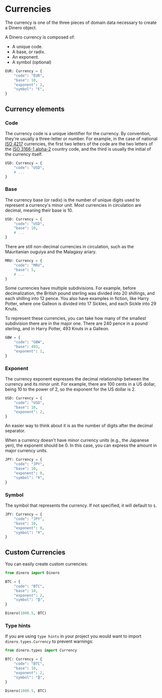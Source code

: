 # Currencies

The currency is one of the three pieces of domain data necessary to create a Dinero object.

A Dinero currency is composed of:

- A unique code.
- A base, or radix.
- An exponent.
- A symbol (optional)

```python
EUR: Currency = {
    "code": "EUR",
    "base": 10,
    "exponent": 2,
    "symbol": "€",
}
```

## Currency elements

### Code

The currency code is a unique identifier for the currency. By convention, they're usually a three-letter or number. For example, in the case of national [ISO 4217](https://en.wikipedia.org/wiki/ISO_4217) currencies, the first two letters of the code are the two letters of the [ISO 3166-1 alpha-2](https://en.wikipedia.org/wiki/ISO_3166-1_alpha-2) country code, and the third is usually the initial of the currency itself.

```python
USD: Currency = {
    "code": "USD",
    # ...
}
```

### Base

The currency base (or radix) is the number of unique digits used to represent a currency's minor unit. Most currencies in circulation are decimal, meaning their base is 10.

```python
USD: Currency = {
    "code": "USD",
    "base": 10,
    # ...
}
```

There are still non-decimal currencies in circulation, such as the Mauritanian ouguiya and the Malagasy ariary.

```python
MRU: Currency = {
    "code": "MRU",
    "base": 5,
    # ...
}
```

Some currencies have multiple subdivisions. For example, before decimalization, the British pound sterling was divided into 20 shillings, and each shilling into 12 pence. You also have examples in fiction, like Harry Potter, where one Galleon is divided into 17 Sickles, and each Sickle into 29 Knuts.

To represent these currencies, you can take how many of the smallest subdivision there are in the major one. There are 240 pence in a pound sterling, and in Harry Potter, 493 Knuts in a Galleon.

```python
GBW = {
    "code": "GBW",
    "base": 493,
    "exponent": 1,
}
```

### Exponent

The currency exponent expresses the decimal relationship between the currency and its minor unit. For example, there are 100 cents in a US dollar, being 10 to the power of 2, so the exponent for the US dollar is 2.

```python
USD: Currency = {
    "code": "USD",
    "base": 10,
    "exponent": 2,
}
```

An easier way to think about it is as the number of digits after the decimal separator.

When a currency doesn't have minor currency units (e.g., the Japanese yen), the exponent should be 0. In this case, you can express the amount in major currency units.

```python
JPY: Currency = {
    "code": "JPY",
    "base": 10,
    "exponent": 0,
    "symbol": "¥",
}
```

### Symbol

The symbol that represents the currency. If not specified, it will default to `$`.

```python
JPY: Currency = {
    "code": "JPY",
    "base": 10,
    "exponent": 0,
    "symbol": "¥",
}
```

## Custom Currencies

You can easily create custom currencies:

```python
from dinero import Dinero

BTC = {
    "code": "BTC",
    "base": 10,
    "exponent": 2,
    "symbol": "₿",
}

Dinero(1000.5, BTC)
```

### Type hints

If you are using `type hints` in your project you would want to import `dinero.types.Currency` to prevent warnings:

```python
from dinero.types import Currency

BTC: Currency = {
    "code": "BTC",
    "base": 10,
    "exponent": 2,
    "symbol": "₿",
}

Dinero(1000.5, BTC)
```

